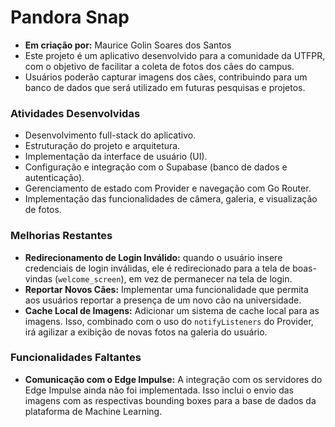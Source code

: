 # Pandora Snap

* **Em criação por:** Maurice Golin Soares dos Santos
* Este projeto é um aplicativo desenvolvido para a comunidade da UTFPR, com o objetivo de facilitar a coleta de fotos dos cães do campus. 
* Usuários poderão capturar imagens dos cães, contribuindo para um banco de dados que será utilizado em futuras pesquisas e projetos.

### Atividades Desenvolvidas

* Desenvolvimento full-stack do aplicativo.
* Estruturação do projeto e arquitetura.
* Implementação da interface de usuário (UI).
* Configuração e integração com o Supabase (banco de dados e autenticação).
* Gerenciamento de estado com Provider e navegação com Go Router.
* Implementação das funcionalidades de câmera, galeria, e visualização de fotos.

### Melhorias Restantes

* **Redirecionamento de Login Inválido:** quando o usuário insere credenciais de login inválidas, ele é redirecionado para a tela de boas-vindas (`welcome_screen`), em vez de permanecer na tela de login.
* **Reportar Novos Cães:** Implementar uma funcionalidade que permita aos usuários reportar a presença de um novo cão na universidade.
* **Cache Local de Imagens:** Adicionar um sistema de cache local para as imagens. Isso, combinado com o uso do `notifyListeners` do Provider, irá agilizar a exibição de novas fotos na galeria do usuário.

### Funcionalidades Faltantes

* **Comunicação com o Edge Impulse:** A integração com os servidores do Edge Impulse ainda não foi implementada. Isso inclui o envio das imagens com as respectivas bounding boxes para a base de dados da plataforma de Machine Learning.
